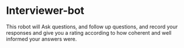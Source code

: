 # Interviewer-bot
This robot will Ask questions, and follow up questions, and record your responses and give you a rating according to how coherent and well informed your answers were. 
